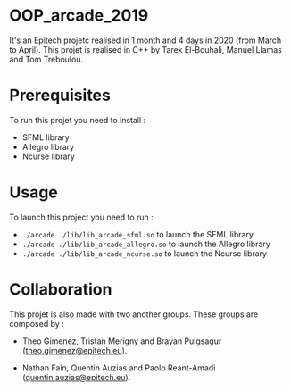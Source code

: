 # OOP_arcade_2019

It's an Epitech projetc realised in 1 month and 4 days in 2020 (from March to April).
This projet is realised in C++ by Tarek El-Bouhali, Manuel Llamas and Tom Treboulou.

# Prerequisites

To run this projet you need to install :

- SFML library
- Allegro library
- Ncurse library

# Usage

To launch this project you need to run :

- ```./arcade ./lib/lib_arcade_sfml.so``` to launch the SFML library
- ```./arcade ./lib/lib_arcade_allegro.so``` to launch the Allegro library
- ```./arcade ./lib/lib_arcade_ncurse.so``` to launch the Ncurse library

# Collaboration

This projet is also made with two another groups.
These groups are composed by :

- Theo Gimenez, Tristan Merigny and Brayan Puigsagur (theo.gimenez@epitech.eu).

- Nathan Fain, Quentin Auzias and Paolo Reant-Amadi (quentin.auzias@epitech.eu).
